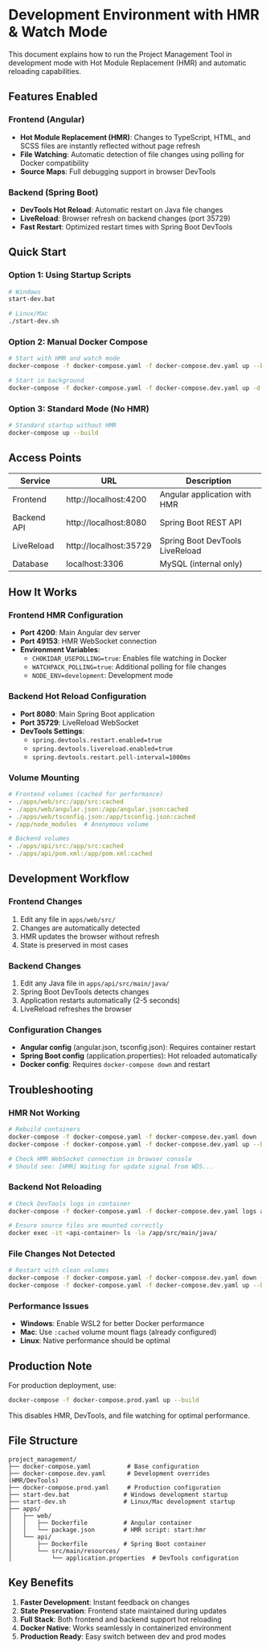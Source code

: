 # Development Environment with HMR & Watch Mode

This document explains how to run the Project Management Tool in development mode with Hot Module Replacement (HMR) and automatic reloading capabilities.

## Features Enabled

### Frontend (Angular)
- **Hot Module Replacement (HMR)**: Changes to TypeScript, HTML, and SCSS files are instantly reflected without page refresh
- **File Watching**: Automatic detection of file changes using polling for Docker compatibility
- **Source Maps**: Full debugging support in browser DevTools

### Backend (Spring Boot)
- **DevTools Hot Reload**: Automatic restart on Java file changes
- **LiveReload**: Browser refresh on backend changes (port 35729)
- **Fast Restart**: Optimized restart times with Spring Boot DevTools

## Quick Start

### Option 1: Using Startup Scripts
```bash
# Windows
start-dev.bat

# Linux/Mac
./start-dev.sh
```

### Option 2: Manual Docker Compose
```bash
# Start with HMR and watch mode
docker-compose -f docker-compose.yaml -f docker-compose.dev.yaml up --build

# Start in background
docker-compose -f docker-compose.yaml -f docker-compose.dev.yaml up -d --build
```

### Option 3: Standard Mode (No HMR)
```bash
# Standard startup without HMR
docker-compose up --build
```

## Access Points

| Service | URL | Description |
|---------|-----|-------------|
| Frontend | http://localhost:4200 | Angular application with HMR |
| Backend API | http://localhost:8080 | Spring Boot REST API |
| LiveReload | http://localhost:35729 | Spring Boot DevTools LiveReload |
| Database | localhost:3306 | MySQL (internal only) |

## How It Works

### Frontend HMR Configuration
- **Port 4200**: Main Angular dev server
- **Port 49153**: HMR WebSocket connection
- **Environment Variables**:
  - `CHOKIDAR_USEPOLLING=true`: Enables file watching in Docker
  - `WATCHPACK_POLLING=true`: Additional polling for file changes
  - `NODE_ENV=development`: Development mode

### Backend Hot Reload Configuration
- **Port 8080**: Main Spring Boot application
- **Port 35729**: LiveReload WebSocket
- **DevTools Settings**:
  - `spring.devtools.restart.enabled=true`
  - `spring.devtools.livereload.enabled=true`
  - `spring.devtools.restart.poll-interval=1000ms`

### Volume Mounting
```yaml
# Frontend volumes (cached for performance)
- ./apps/web/src:/app/src:cached
- ./apps/web/angular.json:/app/angular.json:cached
- ./apps/web/tsconfig.json:/app/tsconfig.json:cached
- /app/node_modules  # Anonymous volume

# Backend volumes
- ./apps/api/src:/app/src:cached
- ./apps/api/pom.xml:/app/pom.xml:cached
```

## Development Workflow

### Frontend Changes
1. Edit any file in `apps/web/src/`
2. Changes are automatically detected
3. HMR updates the browser without refresh
4. State is preserved in most cases

### Backend Changes
1. Edit any Java file in `apps/api/src/main/java/`
2. Spring Boot DevTools detects changes
3. Application restarts automatically (2-5 seconds)
4. LiveReload refreshes the browser

### Configuration Changes
- **Angular config** (angular.json, tsconfig.json): Requires container restart
- **Spring Boot config** (application.properties): Hot reloaded automatically
- **Docker config**: Requires `docker-compose down` and restart

## Troubleshooting

### HMR Not Working
```bash
# Rebuild containers
docker-compose -f docker-compose.yaml -f docker-compose.dev.yaml down
docker-compose -f docker-compose.yaml -f docker-compose.dev.yaml up --build

# Check HMR WebSocket connection in browser console
# Should see: [HMR] Waiting for update signal from WDS...
```

### Backend Not Reloading
```bash
# Check DevTools logs in container
docker-compose -f docker-compose.yaml -f docker-compose.dev.yaml logs api

# Ensure source files are mounted correctly
docker exec -it <api-container> ls -la /app/src/main/java/
```

### File Changes Not Detected
```bash
# Restart with clean volumes
docker-compose -f docker-compose.yaml -f docker-compose.dev.yaml down -v
docker-compose -f docker-compose.yaml -f docker-compose.dev.yaml up --build
```

### Performance Issues
- **Windows**: Enable WSL2 for better Docker performance
- **Mac**: Use `:cached` volume mount flags (already configured)
- **Linux**: Native performance should be optimal

## Production Note

For production deployment, use:
```bash
docker-compose -f docker-compose.prod.yaml up --build
```

This disables HMR, DevTools, and file watching for optimal performance.

## File Structure

```
project_management/
├── docker-compose.yaml          # Base configuration
├── docker-compose.dev.yaml      # Development overrides (HMR/DevTools)
├── docker-compose.prod.yaml     # Production configuration
├── start-dev.bat               # Windows development startup
├── start-dev.sh                # Linux/Mac development startup
├── apps/
│   ├── web/
│   │   ├── Dockerfile          # Angular container
│   │   └── package.json        # HMR script: start:hmr
│   └── api/
│       ├── Dockerfile          # Spring Boot container
│       └── src/main/resources/
│           └── application.properties  # DevTools configuration
```

## Key Benefits

1. **Faster Development**: Instant feedback on changes
2. **State Preservation**: Frontend state maintained during updates
3. **Full Stack**: Both frontend and backend support hot reloading
4. **Docker Native**: Works seamlessly in containerized environment
5. **Production Ready**: Easy switch between dev and prod modes
